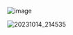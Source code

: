 ![image](https://github.com/win21H2/personal_website_media_catalogue/assets/92825997/9971c952-e3f6-485b-9ee2-f7a67e34faba)

![20231014_214535](https://github.com/win21H2/personal_website_media_catalogue/assets/92825997/ee0be4a7-2906-4be8-9850-77bd0fdf6b32)
